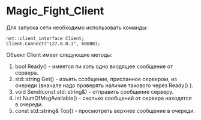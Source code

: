# Magic_Fight_Client
Для запуска сети необходимо использовать команды:
```
net::client_interface Client;
Client.Connect("127.0.0.1", 60000);
```
Объект Client имеет следующие методы:
1) bool Ready() - имеется ли хоть одно входящее сообщение от сервера.
2) std::string Get() - изъять ссобщение, присланное сервером, из очереди (вначале надо проверять наличие такового через Ready() ).
3) void Send(const std::string&) - отправить сообщение серверу.
4) int NumOfMsgAvailable() - сколько сообщений от сервера находятся в очереди.
5) const std::string& Top() - просмотреть верхнее сообщение в очереди.
